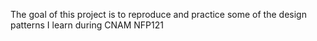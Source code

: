 The goal of this project is to reproduce and practice some of the design patterns I learn during CNAM NFP121